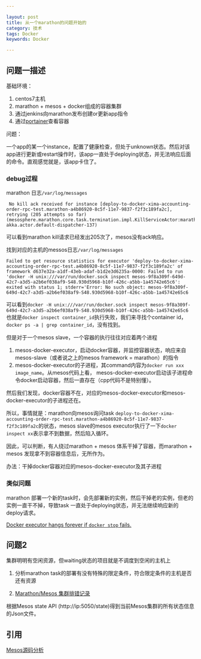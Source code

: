```yaml
---

layout: post
title: 从一个marathon的问题开始的
category: 技术
tags: Docker
keywords: Docker

---
```



## 问题一描述

基础环境：

1. centos7主机
1. marathon + mesos + docker组成的容器集群
2. 通过jenkins向marathon发布创建or更新app指令
3. 通过[portainer](https://github.com/portainer/portainer)查看容器

问题：

一个app的某一个instance，配置了健康检查，但处于unknown状态。然后对该app进行更新或restart操作时，该app一直处于deploying状态，并无法响应后面的命令。直观感觉就是，该app卡住了。

### debug过程

marathon 日志`/var/log/messages`

	 No kill ack received for instance [deploy-to-docker-xima-accounting-order-rpc-test.marathon-a4b86920-8c5f-11e7-9837-f2f3c189fa2c], retrying (205 attempts so far) (mesosphere.marathon.core.task.termination.impl.KillServiceActor:marathon-akka.actor.default-dispatcher-137)
	
可以看到marathon kill请求已经发出205次了，mesos没有ack响应。

找到对应的主机的messos日志`/var/log/messages`

	Failed to get resource statistics for executor 'deploy-to-docker-xima-accounting-order-rpc-test.a4b86920-8c5f-11e7-9837-f2f3c189fa2c' of framework d637e32a-a1df-43eb-adaf-b1d2e3d6235a-0000: Failed to run 'docker -H unix:///var/run/docker.sock inspect mesos-9f8a309f-649d-42c7-a3d5-a2b6ef038af9-S48.930d5968-b10f-426c-a5bb-1a45742e65c6': exited with status 1; stderr='Error: No such object: mesos-9f8a309f-649d-42c7-a3d5-a2b6ef038af9-S48.930d5968-b10f-426c-a5bb-1a45742e65c6
	
可以看到`docker -H unix:///var/run/docker.sock inspect mesos-9f8a309f-649d-42c7-a3d5-a2b6ef038af9-S48.930d5968-b10f-426c-a5bb-1a45742e65c6` 也就是`docker inspect container_id`执行失败，我们来寻找个container id，`docker ps -a | grep container_id`，没有找到。

但是对于一个mesos slave，一个容器的执行往往对应着两个进程

1. mesos-docker-executor，启动docker容器，并监控容器状态，响应来自mesos-slave（或者说之上的mesos framework = marathon）的指令
2. mesos-docker-executor的子进程，其command内容为`docker run xxx image_name`。从mesos代码上看， mesos-docker-executor启动该子进程命令docker启动容器，然后一直存在（cpp代码不是特别懂）。

然后我们发现，docker容器不在，对应的mesos-docker-executor和mesos-docker-executor的子进程还在。

所以，事情就是：marathon向mesos询问task `deploy-to-docker-xima-accounting-order-rpc-test.marathon-a4b86920-8c5f-11e7-9837-f2f3c189fa2c`的状态，mesos slave的mesos executor执行了一下`docker inspect xx`表示拿不到数据，然后陷入循环。

因此，可以判断，有人绕过marathon + mesos 体系干掉了容器，而marathon + mesos 发现拿不到容器信息后，无所作为。

办法：干掉docker容器对应的mesos-docker-executor及其子进程

### 类似问题

marathon 部署一个新的task时，会先部署新的实例，然后干掉老的实例，但老的实例一直干不掉，导致task 一直处于deploying状态，并无法继续响应新的deploy请求。

[Docker executor hangs forever if `docker stop` fails.](https://issues.apache.org/jira/browse/MESOS-6743)

## 问题2

集群明明有空闲资源，但waiting状态的项目就是不调度到空闲的主机上

1. 分析marathon task的部署有没有特殊的限定条件，符合限定条件的主机是否还有资源

2. [Marathon/Mesos 集群排错记录](http://www.ituring.com.cn/article/264014)

根据Mesos state API (http://ip:5050/state)得到当前Mesos集群的所有状态信息的Json文件。

## 引用

[Mesos源码分析](http://www.cnblogs.com/popsuper1982/p/5926724.html)






	
	